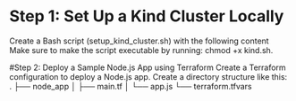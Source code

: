 # Step 1: Set Up a Kind Cluster Locally
Create a Bash script (setup_kind_cluster.sh) with the following content
Make sure to make the script executable by running: 
chmod +x 
kind.sh.

 #Step 2: Deploy a Sample Node.js App using Terraform
Create a Terraform configuration to deploy a Node.js app. Create a directory structure like this:
.
├── node_app
│   ├── main.tf
│   └── app.js
└── terraform.tfvars

